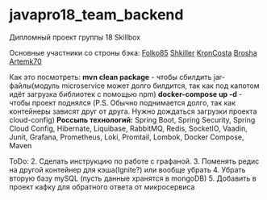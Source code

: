 # javapro18_team_backend
Дипломный проект группы 18 Skillbox 

Основные участники со строны бэка:
<a href="https://github.com/Folko85">Folko85</a>
<a href="https://github.com/Shkiller">Shkiller</a>
<a href="https://github.com/KronCosta">KronCosta</a>
<a href="https://github.com/Brosha">Brosha</a>
<a href="https://github.com/Artemk70">Artemk70</a>

Как это посмотреть:
**mvn clean package** - чтобы сбилдить jar-файлы(модуль microservice может долго билдится, 
так как под капотом идёт загрузка библиотек с помощью npm) 
**docker-compose up -d** - чтобы проект поднялся 
(P.S. Обычно поднимается долго, так как контейнеры зависят друг от друга. 
Нужно дождаться загрузки проекта cloud-config)
**Россыпь технологий:**
Spring Boot, Spring Security, Spring Cloud Config, Hibernate, Liquibase, 
RabbitMQ, Redis, SocketIO, Vaadin, Junit, Grafana, Prometheus, Loki, Promtail, 
Lombok, Docker Compose, Maven

ToDo:
2. Сделать инструкцию по работе с графаной.
3. Поменять редис на другой контейнер для кэша(Ignite?) или вообще убрать
4. Убрать вторую базу mySQL (пусть данные хранятся в mongoDB)
5. Добавить в проект кафку для обратного ответа от микросервиса
